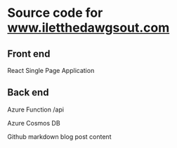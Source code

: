 # Source code for www.iletthedawgsout.com

## Front end

React Single Page Application

## Back end

Azure Function /api

Azure Cosmos DB

Github markdown blog post content
